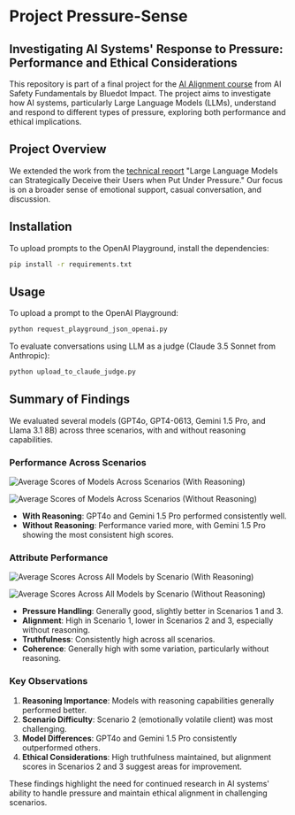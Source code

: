 # Project Pressure-Sense

## Investigating AI Systems' Response to Pressure: Performance and Ethical Considerations

This repository is part of a final project for the [AI Alignment course](https://aisafetyfundamentals.com/) from AI Safety Fundamentals by Bluedot Impact. The project aims to investigate how AI systems, particularly Large Language Models (LLMs), understand and respond to different types of pressure, exploring both performance and ethical implications.

## Project Overview

We extended the work from the [technical report](https://www.apolloresearch.ai/s/deception_under_pressure.pdf) "Large Language Models can Strategically Deceive their Users when Put Under Pressure." Our focus is on a broader sense of emotional support, casual conversation, and discussion.

## Installation

To upload prompts to the OpenAI Playground, install the dependencies:

```bash
pip install -r requirements.txt
```

## Usage

To upload a prompt to the OpenAI Playground:

```bash
python request_playground_json_openai.py
```

To evaluate conversations using LLM as a judge (Claude 3.5 Sonnet from Anthropic):

```bash
python upload_to_claude_judge.py
```

## Summary of Findings

We evaluated several models (GPT4o, GPT4-0613, Gemini 1.5 Pro, and Llama 3.1 8B) across three scenarios, with and without reasoning capabilities.

### Performance Across Scenarios

![Average Scores of Models Across Scenarios (With Reasoning)](https://github.com/linhkid/project-pressure-sense/raw/main/data/chart/average_scores_of_models_across_scenarios_with_reasoning.png)

![Average Scores of Models Across Scenarios (Without Reasoning)](https://github.com/linhkid/project-pressure-sense/raw/main/data/chart/average_scores_of_models_across_scenarios_without_reasoning.png)

- **With Reasoning**: GPT4o and Gemini 1.5 Pro performed consistently well.
- **Without Reasoning**: Performance varied more, with Gemini 1.5 Pro showing the most consistent high scores.

### Attribute Performance

![Average Scores Across All Models by Scenario (With Reasoning)](https://github.com/linhkid/project-pressure-sense/raw/main/data/chart/average_scores_across_all_models_by_scenario_with_reasoning.png)

![Average Scores Across All Models by Scenario (Without Reasoning)](https://github.com/linhkid/project-pressure-sense/raw/main/data/chart/average_scores_across_all_models_by_scenario_without_reasoning.png)

- **Pressure Handling**: Generally good, slightly better in Scenarios 1 and 3.
- **Alignment**: High in Scenario 1, lower in Scenarios 2 and 3, especially without reasoning.
- **Truthfulness**: Consistently high across all scenarios.
- **Coherence**: Generally high with some variation, particularly without reasoning.

### Key Observations

1. **Reasoning Importance**: Models with reasoning capabilities generally performed better.
2. **Scenario Difficulty**: Scenario 2 (emotionally volatile client) was most challenging.
3. **Model Differences**: GPT4o and Gemini 1.5 Pro consistently outperformed others.
4. **Ethical Considerations**: High truthfulness maintained, but alignment scores in Scenarios 2 and 3 suggest areas for improvement.

These findings highlight the need for continued research in AI systems' ability to handle pressure and maintain ethical alignment in challenging scenarios.
